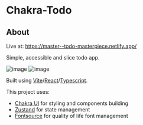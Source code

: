 # Chakra-Todo

## About

Live at: https://master--todo-masterpiece.netlify.app/

Simple, accessible and slice todo app.

![image](https://user-images.githubusercontent.com/49378277/179612269-d7cfa5f6-bc8b-4d88-a398-ec2a97b38fa2.png)  ![image](https://user-images.githubusercontent.com/49378277/179612363-3fa63aa1-cd33-426a-8b35-475ba30439de.png)


Built using [Vite](https://vitejs.dev/)/[React](https://reactjs.org/)/[Typescript](https://www.typescriptlang.org/).

This project uses:
- [Chakra UI](https://chakra-ui.com/) for styling and components building
- [Zustand](https://github.com/pmndrs/zustand) for state management
- [Fontsource](https://github.com/fontsource/fontsource) for quality of life font management
